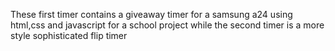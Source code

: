 These first timer contains a giveaway timer for a samsung a24 using html,css and javascript for a school project while the second timer is a more style sophisticated flip timer
